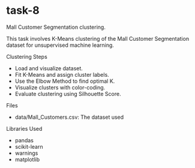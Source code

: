 # task-8

Mall Customer Segmentation clustering.

This task involves K-Means clustering of the Mall Customer Segmentation dataset for unsupervised  machine learning.

Clustering Steps
- Load and visualize dataset.
- Fit K-Means and assign cluster labels.
- Use the Elbow Method to find optimal K.
- Visualize clusters with color-coding.
- Evaluate clustering using Silhouette Score.

Files
- data/Mall_Customers.csv: The dataset used

Libraries Used
- pandas
- scikit-learn
- warnings
- matplotlib
